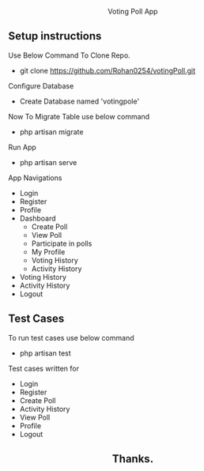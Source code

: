<p align="center">Voting Poll App</p>

## Setup instructions

Use Below Command To Clone Repo.
- git clone https://github.com/Rohan0254/votingPoll.git

Configure Database
- Create Database named 'votingpole'

Now To Migrate Table use below command
- php artisan migrate

Run App
- php artisan serve

App Navigations
- Login
- Register
- Profile
- Dashboard
	- Create Poll
	- View Poll
	- Participate in polls
	- My Profile
	- Voting History
	- Activity History
- Voting History
- Activity History
- Logout

## Test Cases

To run test cases use below command
- php artisan test

Test cases written for
- Login
- Register
- Create Poll
- Activity History
- View Poll
- Profile
- Logout


<h2  align="center">Thanks.</h2>
